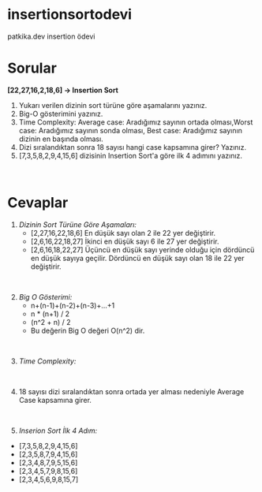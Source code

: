 # insertionsortodevi
patkika.dev insertion ödevi
# Sorular

**[22,27,16,2,18,6] -> Insertion Sort**

1. Yukarı verilen dizinin sort türüne göre aşamalarını yazınız.
2. Big-O gösterimini yazınız.
3. Time Complexity: Average case: Aradığımız sayının ortada olması,Worst case: Aradığımız sayının sonda olması, Best case: Aradığımız sayının dizinin en başında olması.
4. Dizi sıralandıktan sonra 18 sayısı hangi case kapsamına girer? Yazınız.
5. [7,3,5,8,2,9,4,15,6] dizisinin Insertion Sort'a göre ilk 4 adımını yazınız.
<br>

# Cevaplar

1. *Dizinin Sort Türüne Göre Aşamaları:*
   - [2,27,16,22,18,6]   En düşük sayı olan 2 ile 22 yer değiştirir.
   - [2,6,16,22,18,27]   İkinci en düşük sayı 6 ile 27 yer değiştirir.
   - [2,6,16,18,22,27]   Üçüncü en düşük sayı yerinde olduğu için dördüncü en düşük sayıya geçilir. Dördüncü en düşük sayı olan 18 ile 22 yer değiştirir.

<br>

2. *Big O Gösterimi:*
   - n+(n-1)+(n-2)+(n-3)+...+1
   - n * (n+1) / 2
   - (n^2 + n) / 2 
   - Bu değerin Big O değeri O(n^2) dir.
   
 <br>
 
 3. *Time Complexity:*
 
 <br>
 
 4. 18 sayısı dizi sıralandıktan sonra ortada yer alması nedeniyle Average Case kapsamına girer. 
 
 <br>
 
 5. *Inserion Sort İlk 4 Adım:*
   - [7,3,5,8,2,9,4,15,6]
   - [2,3,5,8,7,9,4,15,6]
   - [2,3,4,8,7,9,5,15,6]
   - [2,3,4,5,7,9,8,15,6]
   - [2,3,4,5,6,9,8,15,7]
